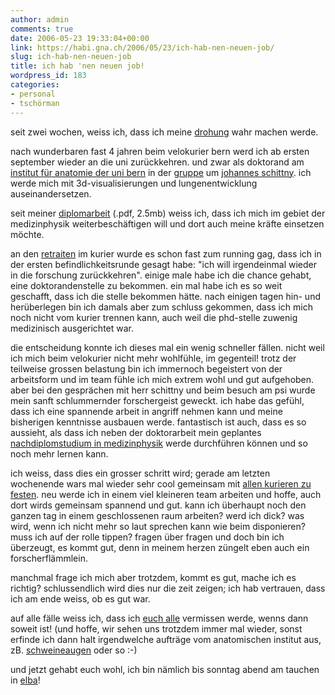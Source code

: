 ```yaml
---
author: admin
comments: true
date: 2006-05-23 19:33:04+00:00
link: https://habi.gna.ch/2006/05/23/ich-hab-nen-neuen-job/
slug: ich-hab-nen-neuen-job
title: ich hab 'nen neuen job!
wordpress_id: 183
categories:
- personal
- tschörman
---
```


seit zwei wochen, weiss ich, dass ich meine <a href="https://habi.gna.ch/blog/archives/000756.html">drohung</a> wahr machen werde.

nach wunderbaren fast 4 jahren beim velokurier bern werd ich ab ersten september wieder an die uni zurückkehren. und zwar als doktorand am <a href="http://www.ana.unibe.ch/">institut für anatomie der uni bern</a> in der <a href="http://www.ana.unibe.ch/team/teamdivision_e.jsp?file=teamdivision&amp;division=schi">gruppe</a> um <a href="http://www.ana.unibe.ch/team/teamdetail_e.jsp?file=teamdetail&amp;person=schittny">johannes schittny</a>. ich werde mich mit 3d-visualisierungen und lungenentwicklung auseinandersetzen.

seit meiner <a href="https://habi.gna.ch/cv/tissue_soldering_and_precise_cutting.pdf">diplomarbeit</a> (.pdf, 2.5mb) weiss ich, dass ich mich im gebiet der medizinphysik weiterbeschäftigen will und dort auch meine kräfte einsetzen möchte.

an den <a href="https://de.wikipedia.org/wiki/Retraite">retraiten</a> im kurier wurde es schon fast zum running gag, dass ich in der ersten befindlichkeitsrunde gesagt habe: "ich will irgendeinmal wieder in die forschung zurückkehren". einige male habe ich die chance gehabt, eine doktorandenstelle zu bekommen. ein mal habe ich es so weit geschafft, dass ich die stelle bekommen hätte. nach einigen tagen hin- und herüberlegen bin ich damals aber zum schluss gekommen, dass ich mich noch nicht vom kurier trennen kann, auch weil die phd-stelle zuwenig medizinisch ausgerichtet war.

die entscheidung konnte ich dieses mal ein wenig schneller fällen. nicht weil ich mich beim velokurier nicht mehr wohlfühle, im gegenteil! trotz der teilweise grossen belastung bin ich immernoch begeistert von der arbeitsform und im team fühle ich mich extrem wohl und gut aufgehoben. aber bei den gesprächen mit herr schittny und beim besuch am psi wurde mein sanft schlummernder forschergeist geweckt. ich habe das gefühl, dass ich eine spannende arbeit in angriff nehmen kann und meine bisherigen kenntnisse ausbauen werde. fantastisch ist auch, dass es so aussieht, als dass ich neben der doktorarbeit mein geplantes <a href="http://www.biomed.ee.ethz.ch/~nds/index.html">nachdiplomstudium in medizinphysik</a> werde durchführen können und so noch mehr lernen kann.

ich weiss, dass dies ein grosser schritt wird; gerade am letzten wochenende wars mal wieder sehr cool gemeinsam mit <a href="http://flickr.com/photos/habi/sets/72057594140537617/">allen kurieren zu festen</a>. neu werde ich in einem viel kleineren team arbeiten und hoffe, auch dort wirds gemeinsam spannend und gut. kann ich überhaupt noch den ganzen tag in einem geschlossenen raum arbeiten? werd ich dick? was wird, wenn ich nicht mehr so laut sprechen kann wie beim disponieren? muss ich auf der rolle tippen? fragen über fragen und doch bin ich überzeugt, es kommt gut, denn in meinem herzen züngelt eben auch ein forscherflämmlein.

manchmal frage ich mich aber trotzdem, kommt es gut, mache ich es richtig? schlussendlich wird dies nur die zeit zeigen; ich hab vertrauen, dass ich am ende weiss, ob es gut war.

auf alle fälle weiss ich, dass ich <a href="https://velokurierbern.ch/">euch alle</a> vermissen werde, wenns dann soweit ist! (und hoffe, wir sehen uns trotzdem immer mal wieder, sonst erfinde ich dann halt irgendwelche aufträge vom anatomischen institut aus, zB. <a href="https://habi.gna.ch/blog/archives/000779.html">schweineaugen</a> oder so :-)

und jetzt gehabt euch wohl, ich bin nämlich bis sonntag abend am tauchen in <a href="http://maps.google.com/maps?f=q&amp;hl=en&amp;q=elba,+italy&amp;ll=42.795401,10.283203&amp;spn=0.375872,0.644073&amp;om=1">elba</a>!
